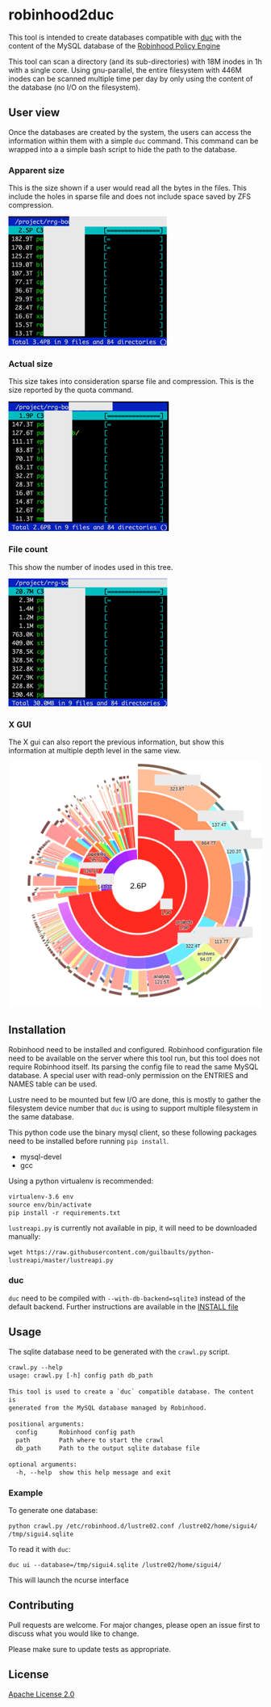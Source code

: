 # robinhood2duc
This tool is intended to create databases compatible with [duc](http://duc.zevv.nl/) with the content of the MySQL database of the [Robinhood Policy Engine](https://github.com/cea-hpc/robinhood)

This tool can scan a directory (and its sub-directories) with 18M inodes in 1h with a single core. Using gnu-parallel, the entire filesystem with 446M inodes can be scanned multiple time per day by only using the content of the database (no I/O on the filesystem).

## User view
Once the databases are created by the system, the users can access the information within them with a simple `duc` command. This command can be wrapped into a a simple bash script to hide the path to the database.

### Apparent size
This is the size shown if a user would read all the bytes in the files. This include the holes in sparse file and does not include space saved by ZFS compression.

![duc interface showing apparent size](docs/apparent_size.png)

### Actual size
This size takes into consideration sparse file and compression. This is the size reported by the quota command.

![duc interface showing actual size](docs/actual_size.png)

### File count
This show the number of inodes used in this tree.

![duc interface showing number of inodes](docs/count.png)

### X GUI
The X gui can also report the previous information, but show this information at multiple depth level in the same view.

![duc interface showing the X GUI](docs/gui.png)

## Installation
Robinhood need to be installed and configured. Robinhood configuration file need to be available on the server where this tool run, but this tool does not require Robinhood itself. Its parsing the config file to read the same MySQL database. A special user with read-only permission on the ENTRIES and NAMES table can be used.

Lustre need to be mounted but few I/O are done, this is mostly to gather the filesystem device number that `duc` is using to support multiple filesystem in the same database.

This python code use the binary mysql client, so these following packages need to be installed before running `pip install`.

* mysql-devel
* gcc

Using a python virtualenv is recommended:

```
virtualenv-3.6 env
source env/bin/activate
pip install -r requirements.txt
```

`lustreapi.py` is currently not available in pip, it will need to be downloaded manually:

```
wget https://raw.githubusercontent.com/guilbaults/python-lustreapi/master/lustreapi.py
```
### duc
`duc` need to be compiled with `--with-db-backend=sqlite3` instead of the default backend. Further instructions are available in the [INSTALL file](https://github.com/zevv/duc/blob/master/INSTALL)

## Usage
The sqlite database need to be generated with the `crawl.py` script.

```
crawl.py --help
usage: crawl.py [-h] config path db_path

This tool is used to create a `duc` compatible database. The content is
generated from the MySQL database managed by Robinhood.

positional arguments:
  config      Robinhood config path
  path        Path where to start the crawl
  db_path     Path to the output sqlite database file

optional arguments:
  -h, --help  show this help message and exit
```

### Example
To generate one database:

```
python crawl.py /etc/robinhood.d/lustre02.conf /lustre02/home/sigui4/ /tmp/sigui4.sqlite
```

To read it with `duc`:

```
duc ui --database=/tmp/sigui4.sqlite /lustre02/home/sigui4/
```

This will launch the ncurse interface
## Contributing
Pull requests are welcome. For major changes, please open an issue first to discuss what you would like to change.

Please make sure to update tests as appropriate.

## License
[Apache License 2.0](https://choosealicense.com/licenses/apache-2.0/)
